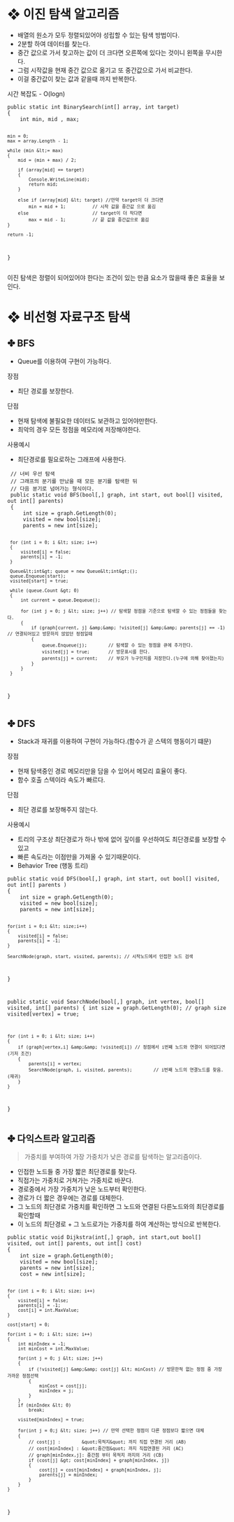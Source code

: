 <h1 id="❖-이진-탐색-알고리즘">❖ 이진 탐색 알고리즘</h1>
<ul>
<li>배열의 원소가 모두 정렬되있어야 성립할 수 있는 탐색 방법이다.</li>
<li>2분할 하여 데이터를 찾는다.</li>
<li>중간 값으로 가서 찾고하는 값이 더 크다면 오른쪽에 있다는 것이니 왼쪽을 무시한다.</li>
<li>그럼 시작값을 현재 중간 값으로 옮기고 또 중간값으로 가서 비교한다.</li>
<li>이걸 중간값이 찾는 값과 같을때 까지 반복한다.</li>
</ul>
<p>시간 복잡도 - O(logn)</p>
<pre><code class="language-cs">public static int BinarySearch(int[] array, int target)
{
    int min, mid , max;

    min = 0;
    max = array.Length - 1;

    while (min &lt;= max)
    {
        mid = (min + max) / 2;

        if (array[mid] == target)
        {
            Console.WriteLine(mid);
            return mid;
        }

        else if (array[mid] &lt; target) //만약 target이 더 크다면
            min = mid + 1;          // 시작 값을 중간값 으로 옮김
        else                        // target이 더 작다면
            max = mid - 1;          // 끝 값을 중간값으로 옮김
    }

    return -1;
}</code></pre>
<p>이진 탐색은 정렬이 되어있어야 한다는 조건이 있는 만큼 요소가 많을때 좋은 효율을 보인다.</p>
<h1 id="❖-비선형-자료구조-탐색">❖ 비선형 자료구조 탐색</h1>
<h2 id="✤-bfs">✤ BFS</h2>
<ul>
<li>Queue를 이용하여 구현이 가능하다.</li>
</ul>
<p>장점</p>
<ul>
<li>최단 경로를 보장한다.</li>
</ul>
<p>단점</p>
<ul>
<li>현재 탐색에 불필요한 데이터도 보관하고 있어야만한다.</li>
<li>최악의 경우 모든 정점을 메모리에 저장해야한다.</li>
</ul>
<p>사용예시</p>
<ul>
<li>최단경로를 필요로하는 그래프에 사용한다.</li>
</ul>
<pre><code class="language-cs"> // 너비 우선 탐색
 // 그래프의 분기를 만났을 때 모든 분기를 탐색한 뒤
 // 다음 분기로 넘어가는 형식이다.
 public static void BFS(bool[,] graph, int start, out bool[] visited, out int[] parents)
 {
     int size = graph.GetLength(0);
     visited = new bool[size];
     parents = new int[size];

     for (int i = 0; i &lt; size; i++)
     {
         visited[i] = false;
         parents[i] = -1;
     }

     Queue&lt;int&gt; queue = new Queue&lt;int&gt;();
     queue.Enqueue(start);
     visited[start] = true;

     while (queue.Count &gt; 0)
     {
         int current = queue.Dequeue();

         for (int j = 0; j &lt; size; j++) // 탐색할 정점을 기준으로 탐색할 수 있는 정점들을 찾는다.
         {
             if (graph[current, j] &amp;&amp; !visited[j] &amp;&amp; parents[j] == -1) // 연결되어있고 방문하지 않았던 정점일때
             {
                 queue.Enqueue(j);        // 탐색할 수 있는 정점을 큐에 추가한다.
                 visited[j] = true;       // 방문표시를 한다.
                 parents[j] = current;    // 부모가 누구인지를 저장한다.(누구에 의해 찾아졌는지)
             }
         }
     }
 }</code></pre>
<h2 id="✤-dfs">✤ DFS</h2>
<ul>
<li>Stack과 재귀를 이용하여 구현이 가능하다.(함수가 곧 스텍의 행동이기 떄문)</li>
</ul>
<p>장점</p>
<ul>
<li>현재 탐색중인 경로 메모리만을 담을 수 있어서 메모리 효율이 좋다.</li>
<li>함수 호출 스텍이라 속도가 빠르다.</li>
</ul>
<p>단점</p>
<ul>
<li>최단 경로를 보장해주지 않는다.</li>
</ul>
<p>사용예시</p>
<ul>
<li>트리의 구조상 최단경로가 하나 밖에 없어 깊이를 우선하여도 최단경로를 보장할 수 있고</li>
<li>빠른 속도라는 이점만을 가져올 수 있기때문이다.</li>
<li>Behavior Tree (행동 트리)</li>
</ul>
<pre><code class="language-cs">public static void DFS(bool[,] graph, int start, out bool[] visited, out int[] parents )
{
    int size = graph.GetLength(0);
    visited = new bool[size];
    parents = new int[size];

    for(int i = 0;i &lt; size;i++)
    {
        visited[i] = false;
        parents[i] = -1;
    }

    SearchNode(graph, start, visited, parents); // 시작노드에서 인접한 노드 검색
}

public static void SearchNode(bool[,] graph, int vertex, bool[] visited, int[] parents)
{
    int size = graph.GetLength(0);    // graph size
    visited[vertex] = true;

    for (int i = 0; i &lt; size; i++)
    {
        if (graph[vertex,i] &amp;&amp; !visited[i]) // 정점에서 i번째 노드와 연결이 되어있다면 (기저 조건)
        {
            parents[i] = vertex;
            SearchNode(graph, i, visited, parents);        // i번째 노드의 연결노드를 찾음.(재귀)
        }
    }
}</code></pre>
<h2 id="✤-다익스트라-알고리즘">✤ 다익스트라 알고리즘</h2>
<blockquote>
<p>가중치를 부여하여 가장 가중치가 낮은 경로를 탐색하는 알고리즘이다.</p>
</blockquote>
<ul>
<li>인접한 노드들 중 가장 짧은 최단경로를 찾는다.</li>
<li>직접가는 가중치로 거쳐가는 가중치로 바꾼다.</li>
<li>경로중에서 가장 가중치가 낮은 노드부터 확인한다.</li>
<li>경로가 더 짧은 경우에는 경로를 대체한다.</li>
<li>그 노드의 최단경로 가중치를 확인하면 그 노드와 연결된 다른노드와의 최단경로를 확인할때</li>
<li>이 노드의 최단경로 + 그 노드로가는 가중치를 하여 계산하는 방식으로 반복한다.</li>
</ul>
<pre><code class="language-cs">public static void Dijkstra(int[,] graph, int start,out bool[] visited, out int[] parents, out int[] cost)
{
    int size = graph.GetLength(0);
    visited = new bool[size];
    parents = new int[size];
    cost = new int[size];

    for (int i = 0; i &lt; size; i++)
    {
        visited[i] = false;
        parents[i] = -1;
        cost[i] = int.MaxValue;
    }

    cost[start] = 0;

    for(int i = 0; i &lt; size; i++)
    {
        int minIndex = -1;          
        int minCost = int.MaxValue;

        for(int j = 0; j &lt; size; j++)
        {
            if (!visited[j] &amp;&amp; cost[j] &lt; minCost) // 방문한적 없는 정점 중 가장 가까운 정점선택
            {
                minCost = cost[j];
                minIndex = j;
            }
        }
        if (minIndex &lt; 0)
            break;

        visited[minIndex] = true;

        for(int j = 0;j &lt; size; j++) // 만약 선택한 정점이 다른 정점보다 짧으면 대체
        {
            // cost[j] :        &quot;목적지&quot; 까지 직접 연결된 거리 (AB)
            // cost[minIndex] : &quot;중간점&quot; 까지 직접연결된 거리 (AC)
            // graph[minIndex,j]: 중간점 부터 목적지 까지의 거리 (CB)
            if (cost[j] &gt; cost[minIndex] + graph[minIndex, j])
            {
                cost[j] = cost[minIndex] + graph[minIndex, j];
                parents[j] = minIndex;
            }
        }
    }
}</code></pre>